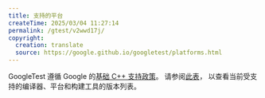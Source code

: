 ```yaml
---
title: 支持的平台
createTime: 2025/03/04 11:27:14
permalink: /gtest/v2wwd17j/
copyright:
  creation: translate
  source: https://google.github.io/googletest/platforms.html
---
```


GoogleTest 遵循 Google 的[基础 C++ 支持政策](https://opensource.google/documentation/policies/cplusplus-support)。
请参阅[此表](https://github.com/google/oss-policies-info/blob/main/foundational-cxx-support-matrix.md)，
以查看当前受支持的编译器、平台和构建工具的版本列表。

